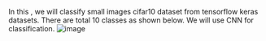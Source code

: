In this , we will classify small images cifar10 dataset from tensorflow keras datasets. There are total 10 classes as shown below. We will use CNN for classification.
![image](https://user-images.githubusercontent.com/110337046/183742327-5678db99-6f48-40a0-96ee-4ea9d3765b74.png)
